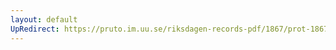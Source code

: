 ```yaml
---
layout: default
UpRedirect: https://pruto.im.uu.se/riksdagen-records-pdf/1867/prot-1867--ak--122/prot-1867--ak--122_005.pdf
---
```

